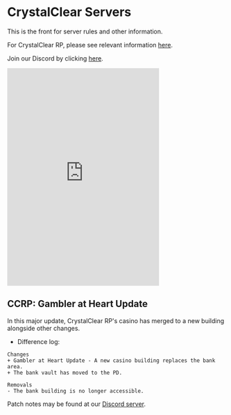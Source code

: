 # CrystalClear Servers

This is the front for server rules and other information.

For CrystalClear RP, please see relevant information [here](/articles/roleplay.md).

Join our Discord by clicking [here](https://discord.gg/H3ztBSer).

<iframe src="https://discord.com/widget?id=810654201709461514&theme=dark" width="350" height="500" allowtransparency="true" frameborder="0" sandbox="allow-popups allow-popups-to-escape-sandbox allow-same-origin allow-scripts"></iframe>

## CCRP: Gambler at Heart Update

In this major update, CrystalClear RP's casino has merged to a new building alongside other changes.

- Difference log:

```
Changes
+ Gambler at Heart Update - A new casino building replaces the bank area.
+ The bank vault has moved to the PD.

Removals
- The bank building is no longer accessible.
```

Patch notes may be found at our [Discord server](https://discord.gg/H3ztBSer).

